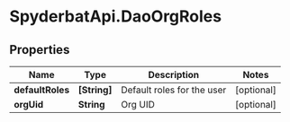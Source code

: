 # SpyderbatApi.DaoOrgRoles

## Properties

Name | Type | Description | Notes
------------ | ------------- | ------------- | -------------
**defaultRoles** | **[String]** | Default roles for the user | [optional] 
**orgUid** | **String** | Org UID | [optional] 


